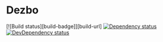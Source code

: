 # Dezbo

[![Build status][build-badge]][build-url]
[![Dependency status][dependency-badge]][dependency-url]
[![DevDependency status][dev-dep-badge]][dev-dep-url]

[dependency-badge]: https://david-dm.org/dongmingliy/skeleton.svg?style=flat
[dependency-url]: https://david-dm.org/dongmingliy/skeleton

[dev-dep-badge]: https://david-dm.org/dongmingliy/skeleton/dev-status.svg?style=flat
[dev-dep-url]: https://david-dm.org/dongmingliy/skeleton#info=devDependencies
